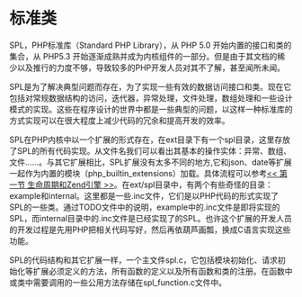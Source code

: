 # 标准类

SPL，PHP标准库（Standard PHP Library），从 PHP 5.0 开始内置的接口和类的集合，从 PHP5.3 开始逐渐成熟并成为内核组件的一部分。但是由于其文档的稀少以及推行的力度不够，导致较多的PHP开发人员对其不了解，甚至闻所未闻。

SPL是为了解决典型问题而存在，为了实现一些有效的数据访问接口和类。现在它包括对常规数据结构的访问，迭代器，异常处理，文件处理，数组处理和一些设计模式的实现。这些在程序设计的世界中都是一些典型的问题，以这样一种标准库的方式实现可以在很大程度上减少代码的冗余和提高开发的效率。

SPL在PHP内核中以一个扩展的形式存在，在ext目录下有一个spl目录，这里存放了SPL的所有代码实现。从文件名我们可以看出其基本的操作实体：异常、数组、文件……。与其它扩展相比，SPL扩展没有太多不同的地方,它和json、date等扩展一起作为内置的模块（php_builtin_extensions）加载。具体流程可以参考[<< 第一节 生命周期和Zend引擎 >>][php-life-cycle-and-zend-engine]。在ext/spl目录中，有两个有些奇怪的目录：example和internal。这里都是一些.inc文件，它们是以PHP代码的形式实现了SPL的一些类。通过TODO文件中的说明，example中的.inc文件是即将实现的SPL，而internal目录中的.inc文件是已经实现了的SPL。也许这个扩展的开发人员的开发过程是先用PHP把相关代码写好，然后再依葫芦画瓢，换成C语言实现这些功能。

SPL的代码结构和其它扩展一样，一个主文件spl.c，它包括模块初始化、请求初始化等扩展必须定义的方法，所有函数的定义以及所有函数和类的注册。在函数中或类中需要调用的一些公用方法存储在spl_function.c文件中。




[php-life-cycle-and-zend-engine]:         ?p=chapt02/02-01-php-life-cycle-and-zend-engine
